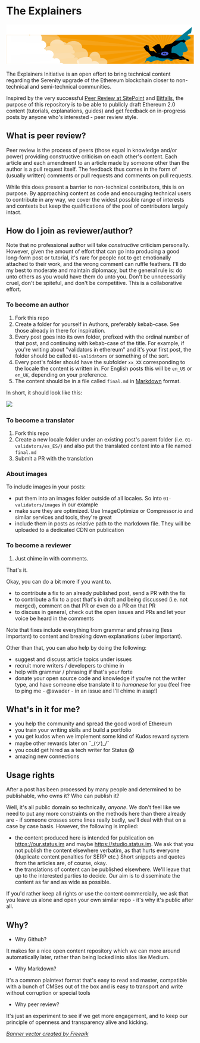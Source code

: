 # The Explainers

![](header.png)

The Explainers Initiative is an open effort to bring technical content regarding the Serenity upgrade of the Ethereum blockchain closer to non-technical and semi-technical communities.

Inspired by the very successful [Peer Review at SitePoint](https://github.com/sitepoint-editors/php-peers) and [Bitfalls](https://github.com/sitepoint-editors/php-peers), the purpose of this repository is to be able to publicly draft Ethereum 2.0 content (tutorials, explanations, guides) and get feedback on in-progress posts by anyone who's interested - peer review style.

## What is peer review?

Peer review is the process of peers (those equal in knowledge and/or power) providing constructive criticism on each other's content. Each article and each amendment to an article made by someone other than the author is a pull request itself. The feedback thus comes in the form of (usually written) comments or pull requests and comments on pull requests.

While this does present a barrier to non-technical contributors, this is on purpose. By approaching content as code and encouraging technical users to contribute in any way, we cover the widest possible range of interests and contexts but keep the qualifications of the pool of contributors largely intact.

## How do I join as reviewer/author?

Note that no professional author will take _constructive_ criticism personally. However, given the amount of effort that can go into producing a good long-form post or tutorial, it's rare for people not to get emotionally attached to their work, and the wrong comment can ruffle feathers. I'll do my best to moderate and maintain diplomacy, but the general rule is: do unto others as you would have them do unto you. Don't be unnecessarily cruel, don't be spiteful, and don't be competitive. This is a collaborative effort.

### To become an author

1. Fork this repo
2. Create a folder for yourself in Authors, preferably kebab-case. See those already in there for inspiration.
3. Every post goes into its own folder, prefixed with the ordinal number of that post, and continuing with kebab-case of the title. For example, if you're writing about "validators in ethereum" and it's your first post, the folder should be called `01-validators` or something of the sort.
4. Every post's folder should have the subfolder `xx_XX` corresponding to the locale the content is written in. For English posts this will be `en_US` or `en_UK`, depending on your preference.
5. The content should be in a file called `final.md` in [Markdown](https://guides.github.com/features/mastering-markdown/) format.

In short, it should look like this:

![](https://imgur.com/vZNBua8.png)

### To become a translator

1. Fork this repo
2. Create a new locale folder under an existing post's parent folder (i.e. `01-validators/es_ES/`) and also put the translated content into a file named `final.md`
3. Submit a PR with the translation

### About images

To include images in your posts:

- put them into an images folder outside of all locales. So into `01-validators/images` in our example
- make sure they are optimized. Use ImageOptimize or Compressor.io and similar services and tools, they're great
- include them in posts as relative path to the markdown file. They will be uploaded to a dedicated CDN on publication

### To become a reviewer

1. Just chime in with comments.

That's it.

Okay, you can do a bit more if you want to.

- to contribute a fix to an already published post, send a PR with the fix
- to contribute a fix to a post that's in draft and being discussed (i.e. not merged), comment on that PR or even do a PR on that PR
- to discuss in general, check out the open issues and PRs and let your voice be heard in the comments

Note that fixes include everything from grammar and phrasing (less important) to content and breaking down explanations (uber important).

Other than that, you can also help by doing the following:

- suggest and discuss article topics under issues
- recruit more writers / developers to chime in
- help with grammar / phrasing if that's your forte
- donate your open source code and knowledge if you're not the writer type, and have someone else translate it to _humanese_ for you (feel free to ping me - @swader - in an issue and I'll chime in asap!)

## What's in it for me?

- you help the community and spread the good word of Ethereum
- you train your writing skills and build a portfolio
- you get kudos when we implement some kind of Kudos reward system
- maybe other rewards later on ¯\_(ツ)_/¯
- you could get hired as a tech writer for Status 😱
- amazing new connections

## Usage rights

After a post has been processed by many people and determined to be publishable, who owns it? Who can publish it?

Well, it's all public domain so technically, _anyone_. We don't feel like we need to put any more constraints on the methods here than there already are - if someone crosses some lines really badly, we'll deal with that on a case by case basis. However, the following is implied:

- the content produced here is intended for publication on https://our.status.im and maybe https://studio.status.im. We ask that you not publish the content elsewhere verbatim, as that hurts everyone (duplicate content penalties for SERP etc.) Short snippets and quotes from the articles are, of course, okay.
- the translations of content can be published elsewhere. We'll leave that up to the interested parties to decide. Our aim is to disseminate the content as far and as wide as possible.

If you'd rather keep all rights or use the content commercially, we ask that you leave us alone and open your own similar repo - it's why it's public after all.

## Why?

- Why Github?

It makes for a nice open content repository which we can more around automatically later, rather than being locked into silos like Medium.

- Why Markdown?

It's a common plaintext format that's easy to read and master, compatible with a bunch of CMSes out of the box and is easy to transport and write without corruption or special tools

- Why peer review?

It's just an experiment to see if we get more engagement, and to keep our principle of openness and transparency alive and kicking.

_<a href="https://www.freepik.com/free-photos-vectors/banner">Banner vector created by Freepik</a>_
